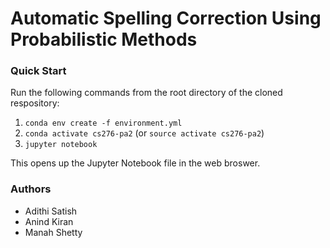 # Automatic Spelling Correction Using Probabilistic Methods

### Quick Start
Run the following commands from the root directory of the cloned respository:
  1. `conda env create -f environment.yml`
  2. `conda activate cs276-pa2` (or `source activate cs276-pa2`)
  3. `jupyter notebook`

This opens up the Jupyter Notebook file in the web broswer. 

### Authors
* Adithi Satish
* Anind Kiran
* Manah Shetty
